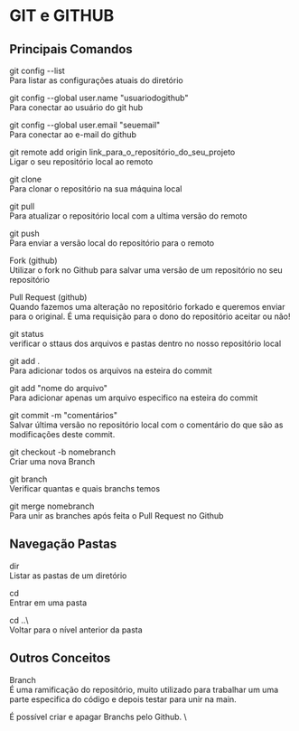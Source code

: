 # GIT e GITHUB

## Principais Comandos
git config --list \
Para listar as configurações atuais do diretório

git config --global user.name "usuariodogithub" \
Para conectar ao usuário do git hub

git config --global user.email "seuemail" \
Para conectar ao e-mail do github

git remote add origin link_para_o_repositório_do_seu_projeto \
Ligar o seu repositório local ao remoto

git clone \
Para clonar o repositório na sua máquina local

git pull \
Para atualizar o repositório local com a ultima versão do remoto

git push \
Para enviar a versão local do repositório para o remoto

Fork (github) \
Utilizar o fork no Github para salvar uma versão de um repositório no seu repositório

Pull Request (github) \
Quando fazemos uma alteração no repositório forkado e queremos enviar para o original. É uma requisição para o dono do repositório aceitar ou não!

git status \
verificar o sttaus dos arquivos e pastas dentro no nosso repositório local

git add . \
Para adicionar todos os arquivos na esteira do commit

git add "nome do arquivo" \
Para adicionar apenas um arquivo especifico na esteira do commit

git commit -m "comentários" \
Salvar última versão no repositório local com o comentário do que são as modificações deste commit.

git checkout -b nomebranch \
Criar uma nova Branch

git branch \
Verificar quantas e quais branchs temos

git merge nomebranch \
Para unir as branches após feita o Pull Request no Github

## Navegação Pastas
dir \
Listar as pastas de um diretório

cd \
Entrar em uma pasta

cd ..\ \
Voltar para o nível anterior da pasta

## Outros Conceitos

Branch \
É uma ramificação do repositório, muito utilizado para trabalhar um uma parte especifica do código e depois testar para unir na main.

É possível criar e apagar Branchs pelo Github. \

